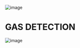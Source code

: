 
![image](https://user-images.githubusercontent.com/94245015/144355117-2de11e18-767a-42bd-b6dd-1a99e51c0f22.png)
# GAS DETECTION
![image](https://user-images.githubusercontent.com/94245015/144356003-e88a1e07-d3e8-4b55-8fda-1d79018bd135.png)

